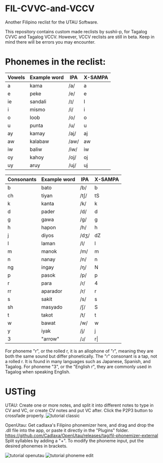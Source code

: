 # FIL-CVVC-and-VCCV
Another Filipino reclist for the UTAU Software.

This repository contains custom made reclists by sushii-p, for Tagalog CVVC and Tagalog VCCV. However, VCCV reclists are still in beta. Keep in mind there will be errors you may encounter.

# Phonemes in the reclist:

 | Vowels | Example word | IPA | X-SAMPA |
 |--------|--------------|-----|--- |
 |  a     | kama         | /a/ |a|
 |e|peke|/e/|e|
 |ie|sandali|/ɪ/|I|
 |i|mismo|/i/|i|
 |o|loob|/o/|o|
 |u|punta|/u/|u|
 |ay|kamay|/aj/|aj|
 |aw|kalabaw|/aw/|aw|
 |iw|baliw|/iw/|iw|
 |oy|kahoy|/oj/|oj|
 |uy|aruy|/uj/|uj|

 | Consonants | Example word | IPA | X-SAMPA |
 | --- | --- | --- |---|
 |b|bato|/b/|b|
 |ch|tiyan|/tʃ/|tS|
 |k|kanta|/k/|k|
 |d|pader|/d/|d|
 |g|gawa|/g/|g|
 |h|hapon|/h/|h|
 |j|diyos|/dʒ/|dZ|
 |l|laman|/l/|l|
 |m|manok|/m/|m|
 |n|nanay|/n/|n|
 |ng|ingay|/ŋ/|N|
 |p|pasok|/p/|p|
 |r|para|/ɾ/|4|
 |rr|aparador|/r/|r|
 |s|sakit|/s/|s|
 |sh|masyado|/ʃ/|S|
 |t|takot|/t/|t|
 |w|bawat|/w/|w|
 |y|iyak|/j/|j|
 |3|"arrow"|/ɹ/|r\|

  For phoneme "r", or the rolled r, it is an allophone of "ɾ", meaning they are both the same sound but differ phonetically. The "ɾ" consonant is a tap, not a rolled r. It is found in many languages such as Japanese, Spanish, and Tagalog.
  For phoneme "3", or the "English r", they are commonly used in Tagalog when speaking English.

# USTing
UTAU: Create one or more notes, and split it into different notes to type in CV and VC, or create CV notes and put VC after. Click the P2P3 button to crossfade properly.
![tutorial classic](https://github.com/user-attachments/assets/971c41b8-0d9a-4e98-ba62-af09763be36a)

OpenUtau: Get cadlaxa's Filipino phonemizer here, and drag and drop the .dll file into the app, or paste it directly in the "Plugins" folder.
https://github.com/Cadlaxa/OpenUtau/releases/tag/fil-phonemizer-external
Split syllables by adding a "+". To modify the phoneme input, put the desired phonemes in brackets.

![tutorial openutau](https://github.com/user-attachments/assets/cbbc8174-b7f3-4cc2-a225-6d18e08c5475)
![tutorial phoneme edit](https://github.com/user-attachments/assets/f72b6857-54ff-45b3-a5bd-3f127f8b9a2f)

